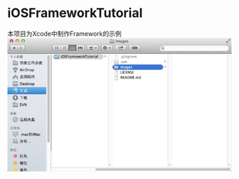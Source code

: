 iOSFrameworkTutorial
====================

本项目为Xcode中制作Framework的示例
![Finder](http://github.com/fmricky/iOSFrameworkTutorial/raw/master/images/1.png)